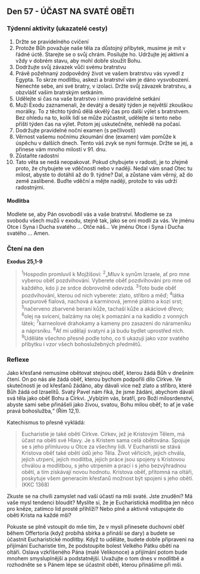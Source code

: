 ## Den 57 - ÚČAST NA SVATÉ OBĚTI

### Týdenní aktivity (ukazatelé cesty)

1. Držte se pravidelného cvičení
1. Protože Bůh považuje naše těla za důstojný příbytek, musíme je mít v řádné úctě. Starejte se o svůj chrám. Posilujte ho. Udržujte jej aktivní a vždy v dobrém stavu, aby mohl dobře sloužit Bohu.
1. Dodržujte svůj závazek vůči svému bratrstvu
1. Právě požehnaný zodpovědný život ve vašem bratrstvu vás vyvedl z Egypta. To skrze modlitbu, askezi a bratrství vám je dáno vysvobození. Nenechte sebe, ani své bratry, v izolaci. Držte svůj závazek bratrstvu, a obzvlášť vašim bratrským setkáním.
1. Udělejte si čas na vaše bratrstvo i mimo pravidelné setkání
1. Muži Exodu zaznamenali, že devátý a desátý týden je největší zkouškou morálky. To z těchto týdnů dělá skvělý čas pro další výlet s bratrstvem. Bez ohledu na to, kolik lidí se může zúčastnit, udělejte si tento nebo příští týden čas na výlet. Potom jej uskutečněte, nehledě na počasí.
1. Dodržujte pravidelné noční examen (s pečlivostí)
1. Věrnost vašemu nočnímu zkoumání dne (examen) vám pomůže k úspěchu v dalších dnech. Tento váš zvyk se nyní formuje. Držte se jej, a přinese vám mnoho milostí v 91. dnu.
1. Zůstaňte radostní
1. Tato věta se nedá neopakovat. Pokud chybujete v radosti, je to zřejmě proto, že chybujete ve vděčnosti nebo v naději. Nedal vám snad Otec tu milost, abyste to dotáhli až do 9. týdne? Dal, a zůstane vám věrný, až do země zaslíbené. Buďte vděční a mějte naději, protože to vás udrží radostnými.

#### Modlitba

Modlete se, aby Pán osvobodil vás a vaše bratrství.
Modleme se za svobodu všech mužů v exodu, stejně tak, jako se oni modlí za vás.
Ve jménu Otce i Syna i Ducha svatého … Otče náš… Ve jménu Otce i Syna i Ducha svatého … Amen.

### Čtení na den

**Exodus 25,1-9**

> <sup>1</sup>Hospodin promluvil k Mojžíšovi:
> <sup>2</sup>„Mluv k synům Izraele, ať pro mne vyberou oběť pozdvihování. Vyberete oběť pozdvihování pro mne od každého, kdo ji ze srdce dobrovolně odevzdá.
> <sup>3</sup>Toto bude oběť pozdvihování, kterou od nich vyberete: zlato, stříbro a měď;
> <sup>4</sup>látka purpurově fialová, nachová a karmínová, jemné plátno a kozí srst;
> <sup>5</sup>načerveno zbarvené beraní kůže, tachaší kůže a akáciové dřevo;
> <sup>6</sup>olej na svícení, balzámy na olej k pomazání a na kadidlo z vonných látek;
> <sup>7</sup>karneolové drahokamy a kameny pro zasazení do nárameníku a náprsníku.
> <sup>8</sup>Ať mi udělají svatyni a já budu bydlet uprostřed nich.
> <sup>9</sup>Uděláte všechno přesně podle toho, co ti ukazuji jako vzor svatého příbytku i vzor všech bohoslužebných předmětů.

### Reflexe

Jako křesťané nemusíme obětovat stejnou oběť, kterou žádá Bůh v dnešním čtení. On po nás ale žádá oběť, kterou bychom
podpořili dílo Církve. Ve skutečnosti je od křesťanů žádáno, aby dávali více než zlato a stříbro, které Bůh žádá od Izraelitů. Svatý
Pavel nám říká, že jsme žádáni, abychom dávali svá těla jako oběť Bohu a Církvi. „Vybízím vás, bratří, pro Boží milosrdenství,
abyste sami sebe přinášeli jako živou, svatou, Bohu milou oběť; to ať je vaše pravá bohoslužba,“ (Řím 12,1).

Katechismus to přesně vykládá:

> Eucharistie je také obětí Církve. Církev, jež je Kristovým Tělem, má účast na oběti své Hlavy. Je s Kristem sama celá
> obětována. Spojuje se s jeho přímluvou u Otce za všechny lidi. V Eucharistii se stává Kristova oběť také obětí údů
> jeho Těla. Život věřících, jejich chvála, jejich utrpení, jejich modlitba, jejich práce jsou spojeny s Kristovou chválou
> a modlitbou, s jeho utrpením a prací i s jeho bezvýhradnou obětí, a tím získávají novou hodnotu. Kristova oběť,
> přítomná na oltáři, poskytuje všem generacím křesťanů možnost být spojeni s jeho obětí. (KKC 1368)

Zkuste se na chvíli zamyslet nad vaší účastí na mši svaté. Jste znuděni? Má vaše mysl tendenci bloudit? Myslíte si, že je
Eucharistická modlitba jen něco pro kněze, zatímco lid prostě přihlíží? Nebo plně a aktivně vstupujete do oběti Krista na každé
mši?

Pokuste se plně vstoupit do mše tím, že v mysli přinesete duchovní oběť během Offertoria (když probíhá sbírka a přináší se dary) a
budete se účastnit Eucharistické modlitby. Když to uděláte, budete dobře připraveni na přijímání Eucharistie tím, že podstoupíte
bolest Velkého Pátku obětí na oltáři. Oslava vzkříšeného Pána (malé Velikonoce) a přijímání potom bude mnohem smysluplnější a
podstatnější. Uvažujte o tom dnes v modlitbě a rozhodněte se s Pánem lépe se účastnit oběti, kterou přinášíme při mši.
